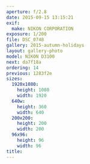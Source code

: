 ```yaml
---
aperture: f/2.8
date: 2015-09-15 13:15:21
exif:
  make: NIKON CORPORATION
exposure: 1/200
file: DSC_0748
gallery: 2015-autumn-holidays
layout: gallery-photo
model: NIKON D3100
next: da7f18a
ordering: 14
previous: 1283f2e
sizes:
  1920x1080:
    height: 1080
    width: 1920
  640w:
    height: 360
    width: 640
  200x200:
    height: 200
    width: 200
  96x96:
    height: 96
    width: 96
title: 
---
```

